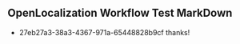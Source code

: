 ## OpenLocalization Workflow Test MarkDown
* 27eb27a3-38a3-4367-971a-65448828b9cf 
thanks!<!--HONumber=Mar16_HO2-->

